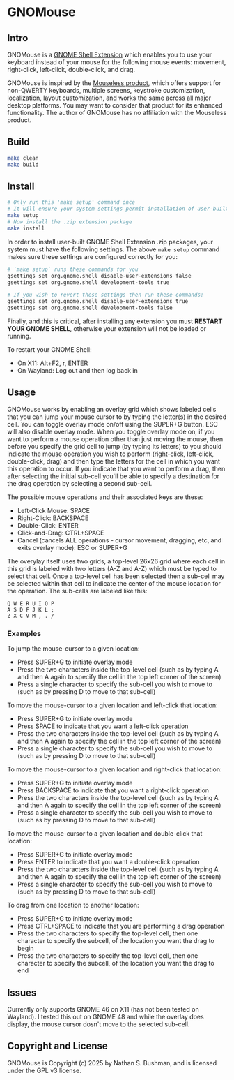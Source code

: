 # GNOMouse

## Intro

GNOMouse is a [GNOME Shell Extension](https://extensions.gnome.org) which enables you to use your keyboard instead of your mouse for the following mouse events: movement, right-click, left-click, double-click, and drag.

GNOMouse is inspired by the [Mouseless product](https://mouseless.click), which offers support for non-QWERTY keyboards, multiple screens, keystroke customization, localization, layout customization, and works the same across all major desktop platforms.  You may want to consider that product for its enhanced functionality.  The author of GNOMouse has no affiliation with the Mouseless product.

## Build

```bash
make clean
make build
```

## Install

```bash
# Only run this 'make setup' command once
# It will ensure your system settings permit installation of user-built GNOME Shell Extensions
make setup
# Now install the .zip extension package
make install
```

In order to install user-built GNOME Shell Extension .zip packages, your system must have the following settings.  The above `make setup` command makes sure these settings are configured correctly for you:

```bash
# `make setup` runs these commands for you
gsettings set org.gnome.shell disable-user-extensions false
gsettings set org.gnome.shell development-tools true

# If you wish to revert these settings then run these commands:
gsettings set org.gnome.shell disable-user-extensions true
gsettings set org.gnome.shell development-tools false
```

Finally, and this is critical, after installing any extension you must **RESTART YOUR GNOME SHELL**, otherwise your extension will not be loaded or running. 

To restart your GNOME Shell:
- On X11: Alt+F2, r, ENTER
- On Wayland: Log out and then log back in

## Usage

GNOMouse works by enabling an overlay grid which shows labeled cells that you can jump your mouse cursor to by typing the letter(s) in the desired cell.  You can toggle overlay mode on/off using the SUPER+G button.  ESC will also disable overlay mode.  When you toggle overlay mode on, if you want to perform a mouse operation other than just moving the mouse, then before you specify the grid cell to jump (by typing its letters) to you should indicate the mouse operation you wish to perform (right-click, left-click, double-click, drag) and then type the letters for the cell in which you want this operation to occur.  If you indicate that you want to perform a drag, then after selecting the initial sub-cell you'll be able to specify a destination for the drag operation by selecting a second sub-cell.

The possible mouse operations and their associated keys are these:

- Left-Click Mouse: SPACE
- Right-Click: BACKSPACE
- Double-Click: ENTER
- Click-and-Drag: CTRL+SPACE
- Cancel (cancels ALL operations - cursor movement, dragging, etc, and exits overlay mode): ESC or SUPER+G

The overylay itself uses two grids, a top-level 26x26 grid where each cell in this grid is labeled with two letters (A-Z and A-Z) which must be typed to select that cell.  Once a top-level cell has been selected then a sub-cell may be selected within that cell to indicate the center of the mouse location for the operation.  The sub-cells are labeled like this:

```
Q W E R U I O P
A S D F J K L ;
Z X C V M , . /
```

### Examples

To jump the mouse-cursor to a given location:
- Press SUPER+G to initiate overlay mode
- Press the two characters inside the top-level cell (such as by typing A and then A again to specify the cell in the top left corner of the screen)
- Press a single character to specify the sub-cell you wish to move to (such as by pressing D to move to that sub-cell)

To move the mouse-cursor to a given location and left-click that location:
- Press SUPER+G to initiate overlay mode
- Press SPACE to indicate that you want a left-click operation
- Press the two characters inside the top-level cell (such as by typing A and then A again to specify the cell in the top left corner of the screen)
- Press a single character to specify the sub-cell you wish to move to (such as by pressing D to move to that sub-cell)

To move the mouse-cursor to a given location and right-click that location:
- Press SUPER+G to initiate overlay mode
- Press BACKSPACE to indicate that you want a right-click operation
- Press the two characters inside the top-level cell (such as by typing A and then A again to specify the cell in the top left corner of the screen)
- Press a single character to specify the sub-cell you wish to move to (such as by pressing D to move to that sub-cell)

To move the mouse-cursor to a given location and double-click that location:
- Press SUPER+G to initiate overlay mode
- Press ENTER to indicate that you want a double-click operation
- Press the two characters inside the top-level cell (such as by typing A and then A again to specify the cell in the top left corner of the screen)
- Press a single character to specify the sub-cell you wish to move to (such as by pressing D to move to that sub-cell)

To drag from one location to another location:
- Press SUPER+G to initiate overlay mode
- Press CTRL+SPACE to indicate that you are performing a drag operation
- Press the two characters to specify the top-level cell, then one character to specify the subcell, of the location you want the drag to begin
- Press the two characters to specify the top-level cell, then one character to specify the subcell, of the location you want the drag to end

## Issues

Currently only supports GNOME 46 on X11 (has not been tested on Wayland).  I tested this out on GNOME 48 and while the overlay does display, the mouse cursor dosn't move to the selected sub-cell.

## Copyright and License

GNOMouse is Copyright (c) 2025 by Nathan S. Bushman, and is licensed under the GPL v3 license.